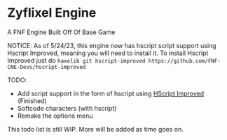 # Zyflixel Engine

A FNF Engine Built Off Of Base Game

NOTICE:
As of 5/24/23, this engine now has hscript script support using Hscript Improved, meaning you will need to install it.
To install Hscript Improved just do
`haxelib git hscript-improved https://github.com/FNF-CNE-Devs/hscript-improved`

TODO:
- Add script support in the form of hscript using [HScript Improved](https://github.com/FNF-CNE-Devs/hscript-improved) (Finished)
- Softcode characters (with hscript)
- Remake the options menu

This todo list is still WIP. More will be added as time goes on.
